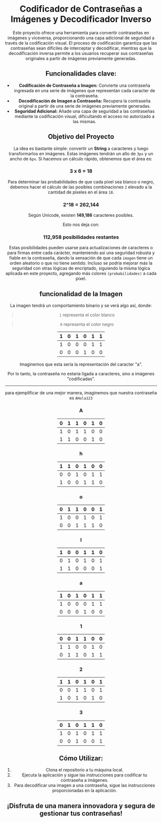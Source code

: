<div align="center">


# Codificador de Contraseñas a Imágenes y Decodificador Inverso

Este proyecto ofrece una herramienta para convertir contraseñas en imágenes y viceversa, proporcionando una capa adicional de seguridad a través de la codificación visual. El proceso de codificación garantiza que las contraseñas sean difíciles de interceptar y decodificar, mientras que la decodificación inversa permite a los usuarios recuperar sus contraseñas originales a partir de imágenes previamente generadas.

## Funcionalidades clave:

- **Codificación de Contraseña a Imagen:** Convierte una contraseña ingresada en una serie de imágenes que representan cada caracter de la contraseña.
- **Decodificación de Imagen a Contraseña:** Recupera la contraseña original a partir de una serie de imágenes previamente generadas.
- **Seguridad Adicional:** Añade una capa de seguridad a las contraseñas mediante la codificación visual, dificultando el acceso no autorizado a las mismas.


## Objetivo del Proyecto

La idea es bastante simple: convertir un **String** a caracteres y luego transformarlos en imágenes. Estas imágenes tendrán un alto de `3px` y un ancho de `6px`. Si hacemos un cálculo rápido, obtenemos que el área es:

### 3 x 6 = 18

Para determinar las probabilidades de que cada píxel sea blanco o negro, debemos hacer el cálculo de las posibles combinaciones `2` elevado a la cantidad de píxeles en el área `18`.

### 2^18 = 262,144

Según Unicode, existen **149,186** caracteres posibles.

Esto nos deja con:

### 112,958 posibilidades restantes

Estas posibilidades pueden usarse para actualizaciones de caracteres o para firmas entre cada carácter, manteniendo así una seguridad robusta y fiable en la contraseña, dando la sensación de que cada `imagen` tiene un orden aleatorio o que no tiene sentido. Incluso se podría mejorar más la seguridad con otras lógicas de encriptado, siguiendo la misma lógica aplicada en este proyecto, agregando más colores `(probabilidades)` a cada píxel.

## funcionalidad de la Imagen

La imagen tendrá un comportamiento binario y se verá algo así, donde:

>`1` representa el color blanco

>`0` representa el color negro

<div style="margin: 0 auto; width: fit-content;">

| 1 | 0 | 1 | 0 | 1 | 1 |
|---|---|---|---|---|---|
| 1 | 0 | 0 | 0 | 1 | 1 |
| 0 | 0 | 0 | 1 | 0 | 0 |

</div>

Imaginemos que esta sería la representación del caracter "a".

Por lo tanto, la contraseña no estaría ligada a caracteres, sino a imágenes "codificadas".

---
para ejemplificar de una mejor manera, imaginemos que nuestra contraseña es `AHola123`

### A
<div style="margin: 0 auto; width: fit-content;">

| 0 | 1 | 1 | 0 | 1 | 0 |
|---|---|---|---|---|---|
| 1 | 0 | 1 | 1 | 0 | 0 |
| 1 | 1 | 0 | 0 | 1 | 0 |

</div>

### h
<div style="margin: 0 auto; width: fit-content;">

| 1 | 1 | 0 | 1 | 0 | 0 |
|---|---|---|---|---|---|
| 0 | 0 | 1 | 0 | 1 | 1 |
| 1 | 0 | 0 | 1 | 1 | 0 |

</div>

### o
<div style="margin: 0 auto; width: fit-content;">

| 0 | 1 | 1 | 0 | 0 | 1 |
|---|---|---|---|---|---|
| 1 | 0 | 0 | 1 | 0 | 1 |
| 0 | 0 | 1 | 1 | 1 | 0 |

</div>

### l
<div style="margin: 0 auto; width: fit-content;">

| 1 | 0 | 0 | 1 | 1 | 0 |
|---|---|---|---|---|---|
| 0 | 1 | 0 | 1 | 0 | 1 |
| 1 | 1 | 0 | 0 | 0 | 1 |

</div>

### a
<div style="margin: 0 auto; width: fit-content;">

| 1 | 0 | 1 | 0 | 1 | 1 |
|---|---|---|---|---|---|
| 1 | 0 | 0 | 0 | 1 | 1 |
| 0 | 0 | 0 | 1 | 0 | 0 |

</div>

### 1
<div style="margin: 0 auto; width: fit-content;">

| 0 | 0 | 1 | 1 | 0 | 0 |
|---|---|---|---|---|---|
| 1 | 1 | 0 | 0 | 1 | 0 |
| 0 | 1 | 1 | 0 | 1 | 1 |

</div>

### 2
<div style="margin: 0 auto; width: fit-content;">

| 1 | 1 | 0 | 1 | 0 | 1 |
|---|---|---|---|---|---|
| 0 | 0 | 1 | 1 | 0 | 1 |
| 1 | 0 | 1 | 0 | 1 | 0 |

</div>

### 3
<div style="margin: 0 auto; width: fit-content;">

| 0 | 1 | 0 | 1 | 1 | 0 |
|---|---|---|---|---|---|
| 1 | 0 | 1 | 0 | 1 | 1 |
| 0 | 0 | 1 | 0 | 0 | 1 |

</div>

## Cómo Utilizar:

1. Clona el repositorio a tu máquina local.
2. Ejecuta la aplicación y sigue las instrucciones para codificar tu contraseña a imágenes.
3. Para decodificar una imagen a una contraseña, sigue las instrucciones proporcionadas en la aplicación.

¡Disfruta de una manera innovadora y segura de gestionar tus contraseñas!
---

</div>